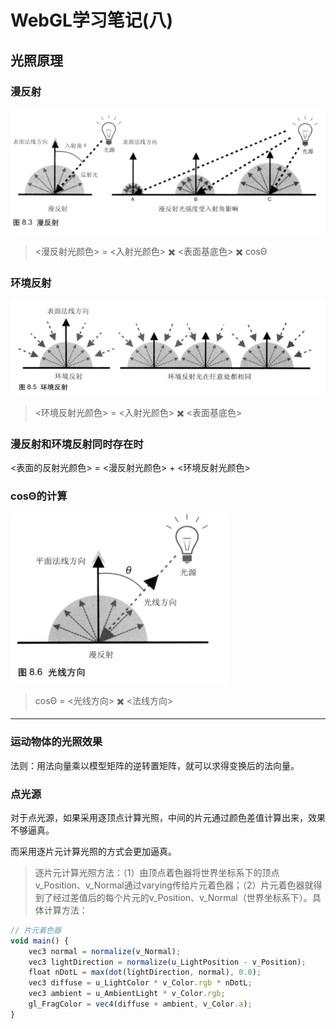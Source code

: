 # WebGL学习笔记\(八\)

## 光照原理

### 漫反射

![](/assets/impor221t.png)

> &lt;漫反射光颜色&gt; = &lt;入射光颜色&gt; ✖️ &lt;表面基底色&gt; ✖️ cosΘ

### 环境反射

![](/assets/impo3rt.png)

> &lt;环境反射光颜色&gt; = &lt;入射光颜色&gt; ✖️ &lt;表面基底色&gt;

### 漫反射和环境反射同时存在时

&lt;表面的反射光颜色&gt; = &lt;漫反射光颜色&gt; + &lt;环境反射光颜色&gt;

### cosΘ的计算

![](/assets/impo32rt.png)

> cosΘ = &lt;光线方向&gt; ✖️ &lt;法线方向&gt;

---

### 运动物体的光照效果

法则：用法向量乘以模型矩阵的逆转置矩阵，就可以求得变换后的法向量。

### 点光源

对于点光源，如果采用逐顶点计算光照，中间的片元通过颜色差值计算出来，效果不够逼真。

而采用逐片元计算光照的方式会更加逼真。

> 逐片元计算光照方法：（1）由顶点着色器将世界坐标系下的顶点v\_Position、v\_Normal通过varying传给片元着色器；（2）片元着色器就得到了经过差值后的每个片元的v\_Position、v\_Normal（世界坐标系下）。具体计算方法：

```js
// 片元着色器
void main() {
    vec3 normal = normalize(v_Normal);
    vec3 lightDirection = normalize(u_LightPosition - v_Position);
    float nDotL = max(dot(lightDirection, normal), 0.0);
    vec3 diffuse = u_LightColor * v_Color.rgb * nDotL;
    vec3 ambient = u_AmbientLight * v_Color.rgb;
    gl_FragColor = vec4(diffuse + ambient, v_Color.a);
}
```



